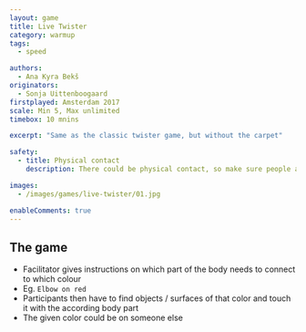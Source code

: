 ```yaml
---
layout: game
title: Live Twister
category: warmup
tags:
  - speed

authors: 
  - Ana Kyra Bekš
originators: 
  - Sonja Uittenboogaard
firstplayed: Amsterdam 2017
scale: Min 5, Max unlimited
timebox: 10 mnins

excerpt: "Same as the classic twister game, but without the carpet"

safety:
  - title: Physical contact
    description: There could be physical contact, so make sure people are comfortable with that before hand.

images:
  - /images/games/live-twister/01.jpg

enableComments: true
---
```


## The game
- Facilitator gives instructions on which part of the body needs to connect to which colour
- Eg. `Elbow on red` 
- Participants then have to find objects / surfaces of that color and touch it with the according body part
- The given color could be on someone else
